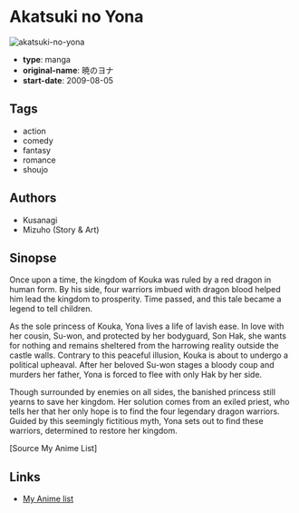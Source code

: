 # Akatsuki no Yona

![akatsuki-no-yona](https://cdn.myanimelist.net/images/manga/3/153249.jpg)

-   **type**: manga
-   **original-name**: 暁のヨナ
-   **start-date**: 2009-08-05

## Tags

-   action
-   comedy
-   fantasy
-   romance
-   shoujo

## Authors

-   Kusanagi
-   Mizuho (Story & Art)

## Sinopse

Once upon a time, the kingdom of Kouka was ruled by a red dragon in human form. By his side, four warriors imbued with dragon blood helped him lead the kingdom to prosperity. Time passed, and this tale became a legend to tell children.

As the sole princess of Kouka, Yona lives a life of lavish ease. In love with her cousin, Su-won, and protected by her bodyguard, Son Hak, she wants for nothing and remains sheltered from the harrowing reality outside the castle walls. Contrary to this peaceful illusion, Kouka is about to undergo a political upheaval. After her beloved Su-won stages a bloody coup and murders her father, Yona is forced to flee with only Hak by her side.

Though surrounded by enemies on all sides, the banished princess still yearns to save her kingdom. Her solution comes from an exiled priest, who tells her that her only hope is to find the four legendary dragon warriors. Guided by this seemingly fictitious myth, Yona sets out to find these warriors, determined to restore her kingdom.

[Source My Anime List]

## Links

-   [My Anime list](https://myanimelist.net/manga/21525/Akatsuki_no_Yona)

